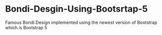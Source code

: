 # Bondi-Desgin-Using-Bootsrtap-5
Famous Bondi Design implemented using the newest version of Bootstrap which is Bootstrap 5
